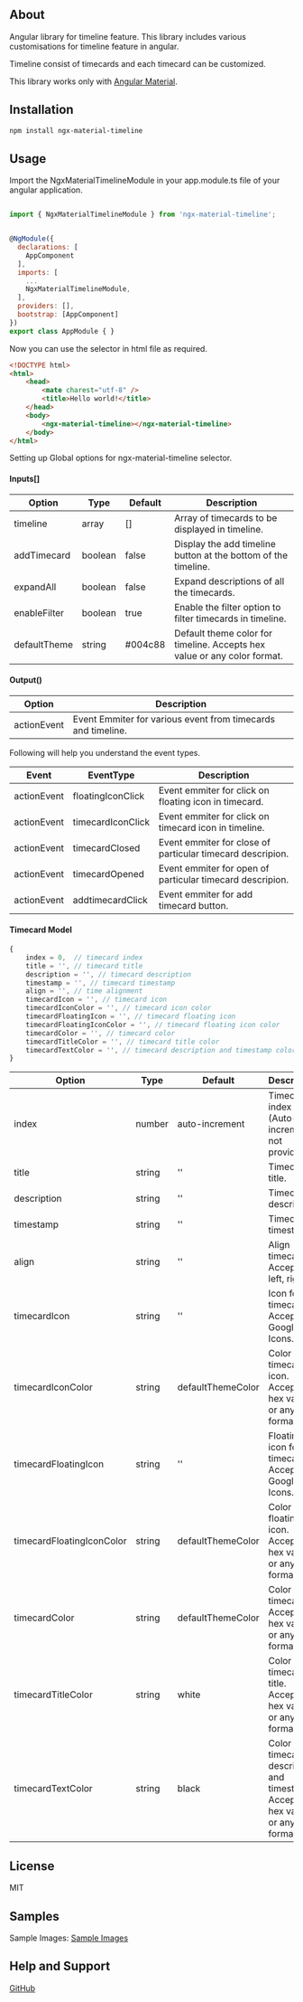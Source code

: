 ## About

Angular library for timeline feature. This library includes various customisations for timeline feature in angular.

Timeline consist of timecards and each timecard can be customized.

This library works only with [Angular Material](https://material.angular.io/).

## Installation
```sh
npm install ngx-material-timeline
```

## Usage

Import the NgxMaterialTimelineModule in your app.module.ts file of your angular application.

```javascript

import { NgxMaterialTimelineModule } from 'ngx-material-timeline';


@NgModule({
  declarations: [
    AppComponent
  ],
  imports: [
    ...
    NgxMaterialTimelineModule,
  ],
  providers: [],
  bootstrap: [AppComponent]
})
export class AppModule { }
```
Now you can use the <ngx-material-timeline> selector in html file as required.

```html
<!DOCTYPE html>
<html>
    <head>
        <mate charest="utf-8" />
        <title>Hello world!</title>
    </head>
    <body>
        <ngx-material-timeline></ngx-material-timeline>
    </body>
</html>
```

Setting up Global options for ngx-material-timeline selector.
#### Inputs[]

Option | Type | Default | Description
---------- | --------- | --------- | -------------------
timeline | array | [] | Array of timecards to be displayed in timeline.
addTimecard | boolean | false | Display the add timeline button at the bottom of the timeline.
expandAll | boolean | false | Expand descriptions of all the timecards.
enableFilter | boolean | true | Enable the filter option to filter timecards in timeline.
defaultTheme | string | #004c88 | Default theme color for timeline. Accepts hex value or any color format.

#### Output()

Option | Description
---------- | -------------------
actionEvent | Event Emmiter for various event from timecards and timeline.

Following will help you understand the event types.

Event | EventType | Description
---------- | --------- | -------------------
actionEvent | floatingIconClick | Event emmiter for click on floating icon in timecard.
actionEvent | timecardIconClick | Event emmiter for click on timecard icon in timeline.
actionEvent | timecardClosed | Event emmiter for close of particular timecard descripion.
actionEvent | timecardOpened | Event emmiter for open of particular timecard descripion.
actionEvent | addtimecardClick | Event emmiter for add timecard button.

#### Timecard Model

```javascript
{
    index = 0,  // timecard index
    title = '', // timecard title
    description = '', // timecard description
    timestamp = '', // timecard timestamp
    align = '', // time alignment
    timecardIcon = '', // timecard icon
    timecardIconColor = '', // timecard icon color
    timecardFloatingIcon = '', // timecard floating icon
    timecardFloatingIconColor = '', // timecard floating icon color
    timecardColor = '', // timecard color
    timecardTitleColor = '', // timecard title color
    timecardTextColor = '', // timecard description and timestamp color
}
```

Option | Type | Default | Description
---------- | --------- | --------- | -------------------
index | number | auto-increment | Timecard index (Auto-increment if not provided.)
title | string | '' | Timecard title.
description | string | '' | Timecard description.
timestamp | string | '' | Timecard timestamp.
align | string | '' | Align timecards. Accepts: left, right
timecardIcon | string | '' | Icon for timecard. Accepts Google Mat Icons.
timecardIconColor | string | defaultThemeColor | Color for timecard icon. Accepts hex value or any color format.
timecardFloatingIcon | string | '' | Floating icon for timecard. Accepts Google Mat Icons.
timecardFloatingIconColor | string | defaultThemeColor | Color for floating icon. Accepts hex value or any color format.
timecardColor | string | defaultThemeColor | Color for timecard. Accepts hex value or any color format.
timecardTitleColor | string | white | Color for timecard title. Accepts hex value or any color format.
timecardTextColor | string | black | Color for timecard description and timestamp. Accepts hex value or any color format.



## License

MIT




## Samples

Sample Images:
[Sample Images](https://github.com/rawl05/ngx-material-timeline/tree/master/projects/ngx-material-timeline/sampleImages)

 ## Help and Support

[GitHub](https://github.com/rawl05/ngx-material-timeline)



